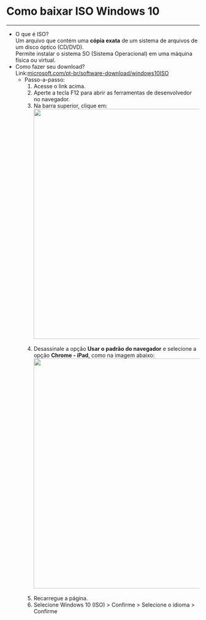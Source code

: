 # Como baixar ISO Windows 10
---
- O que é ISO?
  <br>
  Um arquivo que contém uma **cópia exata** de um sistema de arquivos de um disco óptico (CD/DVD).
  <br>
  Permite instalar o sistema SO (Sistema Operacional) em uma máquina física ou virtual.
  <br>
- Como fazer seu download?<br>
  Link:[microsoft.com/pt-br/software-download/windows10ISO](https://www.microsoft.com/pt-br/software-download/windows10ISO)<br>
  - Passo-a-passo: <br>
      1. Acesse o link acima.
      2. Aperte a tecla F12 para abrir as ferramentas de desenvolvedor no navegador.
      3. Na barra superior, clique em: <br>
    <img src="https://github.com/user-attachments/assets/79254fc6-43e2-41c6-ad15-85639dd75773" width="600" style="display: block; margin: auto;"> <br>
      4. Desassinale a opção **Usar o padrão do navegador** e selecione a opção **Chrome - iPad**, como na imagem abaixo: <br>
    <img src="https://github.com/user-attachments/assets/c90cf894-7302-4354-bfc2-1df0fbd05765" width="600" style="display: block; margin: auto;"> <br>
      5. Recarregue a página.
      6. Selecione Windows 10 (ISO) > Confirme > Selecione o idioma > Confirme
